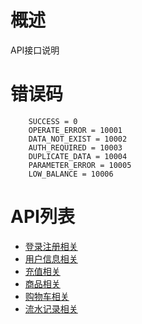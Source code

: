 # 概述

API接口说明

# 错误码

``` 
    SUCCESS = 0
    OPERATE_ERROR = 10001
    DATA_NOT_EXIST = 10002
    AUTH_REQUIRED = 10003
    DUPLICATE_DATA = 10004
    PARAMETER_ERROR = 10005
    LOW_BALANCE = 10006
```

# API列表

* [登录注册相关](api/account.md)
* [用户信息相关](api/user.md)
* [充值相关](api/payment.md)
* [商品相关](api/product.md)
* [购物车相关](api/cart.md)
* [流水记录相关](api/ledger.md)
